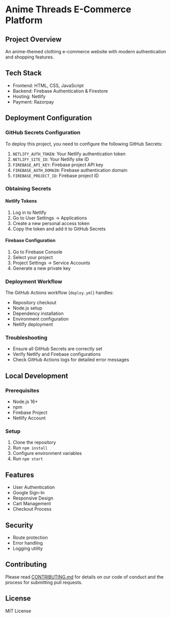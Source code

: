 # Anime Threads E-Commerce Platform

## Project Overview
An anime-themed clothing e-commerce website with modern authentication and shopping features.

## Tech Stack
- Frontend: HTML, CSS, JavaScript
- Backend: Firebase Authentication & Firestore
- Hosting: Netlify
- Payment: Razorpay

## Deployment Configuration

### GitHub Secrets Configuration
To deploy this project, you need to configure the following GitHub Secrets:

1. `NETLIFY_AUTH_TOKEN`: Your Netlify authentication token
2. `NETLIFY_SITE_ID`: Your Netlify site ID
3. `FIREBASE_API_KEY`: Firebase project API key
4. `FIREBASE_AUTH_DOMAIN`: Firebase authentication domain
5. `FIREBASE_PROJECT_ID`: Firebase project ID

### Obtaining Secrets

#### Netlify Tokens
1. Log in to Netlify
2. Go to User Settings → Applications
3. Create a new personal access token
4. Copy the token and add it to GitHub Secrets

#### Firebase Configuration
1. Go to Firebase Console
2. Select your project
3. Project Settings → Service Accounts
4. Generate a new private key

### Deployment Workflow
The GitHub Actions workflow (`deploy.yml`) handles:
- Repository checkout
- Node.js setup
- Dependency installation
- Environment configuration
- Netlify deployment

### Troubleshooting
- Ensure all GitHub Secrets are correctly set
- Verify Netlify and Firebase configurations
- Check GitHub Actions logs for detailed error messages

## Local Development

### Prerequisites
- Node.js 16+
- npm
- Firebase Project
- Netlify Account

### Setup
1. Clone the repository
2. Run `npm install`
3. Configure environment variables
4. Run `npm start`

## Features
- User Authentication
- Google Sign-In
- Responsive Design
- Cart Management
- Checkout Process

## Security
- Route protection
- Error handling
- Logging utility

## Contributing
Please read [CONTRIBUTING.md](CONTRIBUTING.md) for details on our code of conduct and the process for submitting pull requests.

## License
MIT License
